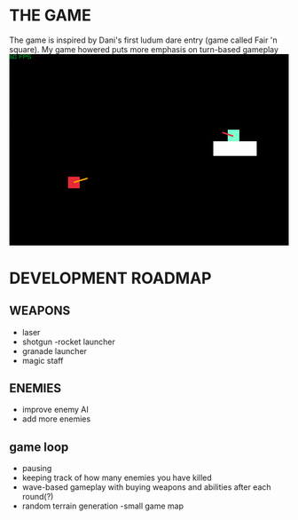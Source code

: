 # THE GAME
The game is inspired by Dani's first ludum dare entry (game called Fair 'n square). My game howered puts more emphasis on turn-based gameplay
![Screenshoot from the game](res/game_screenshots/screenshoot1.PNG)

# DEVELOPMENT ROADMAP
## WEAPONS
- laser
- shotgun
-rocket launcher
- granade launcher
- magic staff
## ENEMIES
- improve enemy AI
- add more enemies
## game loop
- pausing
- keeping track of how many enemies you have killed
- wave-based gameplay with buying weapons and abilities after each round(?)
- random terrain generation
-small game map


